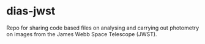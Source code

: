 # dias-jwst
Repo for sharing code based files on analysing and carrying out photometry on images from the James Webb Space Telescope (JWST).
